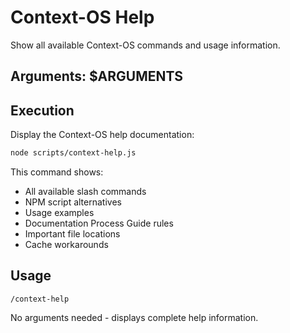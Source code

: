 # Context-OS Help

Show all available Context-OS commands and usage information.

## Arguments: $ARGUMENTS

## Execution

Display the Context-OS help documentation:

```bash
node scripts/context-help.js
```

This command shows:
- All available slash commands
- NPM script alternatives
- Usage examples
- Documentation Process Guide rules
- Important file locations
- Cache workarounds

## Usage

```
/context-help
```

No arguments needed - displays complete help information.